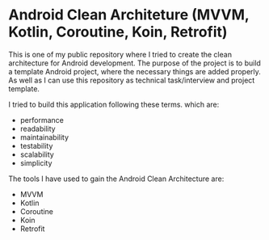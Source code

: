 # Android Clean Architeture (MVVM, Kotlin, Coroutine, Koin, Retrofit)

This is one of my public repository where I tried to create the clean architecture for Android development. The purpose of the project is to build a template Android project, where the necessary things are added properly. As well as I can use this repository as technical task/interview and project template.

I tried to build this application following these terms. which are:

- performance
- readability
- maintainability
- testability
- scalability
- simplicity


The tools I have used to gain the Android Clean Architecture are:

- MVVM
- Kotlin
- Coroutine
- Koin
- Retrofit
